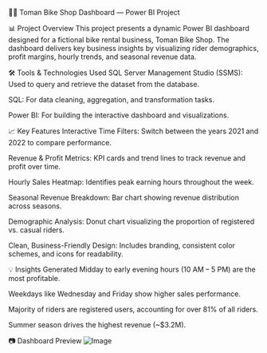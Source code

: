 🚴‍♂️ Toman Bike Shop Dashboard — Power BI Project

📊 Project Overview
This project presents a dynamic Power BI dashboard designed for a fictional bike rental business, Toman Bike Shop. The dashboard delivers key business insights by visualizing rider demographics, profit margins, hourly trends, and seasonal revenue data.

🛠️ Tools & Technologies Used
SQL Server Management Studio (SSMS): Used to query and retrieve the dataset from the database.

SQL: For data cleaning, aggregation, and transformation tasks.

Power BI: For building the interactive dashboard and visualizations.

📈 Key Features
Interactive Time Filters: Switch between the years 2021 and 2022 to compare performance.

Revenue & Profit Metrics: KPI cards and trend lines to track revenue and profit over time.

Hourly Sales Heatmap: Identifies peak earning hours throughout the week.

Seasonal Revenue Breakdown: Bar chart showing revenue distribution across seasons.

Demographic Analysis: Donut chart visualizing the proportion of registered vs. casual riders.

Clean, Business-Friendly Design: Includes branding, consistent color schemes, and icons for readability.

💡 Insights Generated
Midday to early evening hours (10 AM – 5 PM) are the most profitable.

Weekdays like Wednesday and Friday show higher sales performance.

Majority of riders are registered users, accounting for over 81% of all riders.

Summer season drives the highest revenue (~$3.2M).

📷 Dashboard Preview
![Image](https://github.com/user-attachments/assets/0da6f9eb-d363-4259-8847-2214d8cc4a0b)
